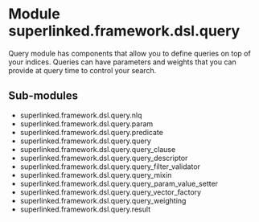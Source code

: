 Module superlinked.framework.dsl.query
======================================
Query module has components that allow you to define queries on top of your indices.
Queries can have parameters and weights that you can provide at query time to control your search.

Sub-modules
-----------
* superlinked.framework.dsl.query.nlq
* superlinked.framework.dsl.query.param
* superlinked.framework.dsl.query.predicate
* superlinked.framework.dsl.query.query
* superlinked.framework.dsl.query.query_clause
* superlinked.framework.dsl.query.query_descriptor
* superlinked.framework.dsl.query.query_filter_validator
* superlinked.framework.dsl.query.query_mixin
* superlinked.framework.dsl.query.query_param_value_setter
* superlinked.framework.dsl.query.query_vector_factory
* superlinked.framework.dsl.query.query_weighting
* superlinked.framework.dsl.query.result